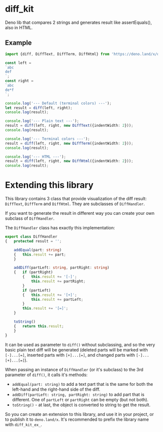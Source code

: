 # diff_kit
Deno lib that compares 2 strings and generates result like assertEquals(), also in HTML.

## Example

```ts
import {diff, DiffText, DiffTerm, DiffHtml} from 'https://deno.land/x/diff_kit@v0.0.2/mod.ts';

const left =
`abc
def
`;
const right =
`abc
de*f
`;

console.log('--- Default (terminal colors) ---');
let result = diff(left, right);
console.log(result);

console.log('--- Plain text ---');
result = diff(left, right, new DiffText({indentWidth: 2}));
console.log(result);

console.log('--- Terminal colors ---');
result = diff(left, right, new DiffTerm({indentWidth: 2}));
console.log(result);

console.log('--- HTML ---');
result = diff(left, right, new DiffHtml({indentWidth: 2}));
console.log(result);
```

# Extending this library

This library contains 3 class that provide visualization of the diff result: `DiffText`, `DiffTerm` and `DiffHtml`. They are subclasses of `DiffHandler`.

If you want to generate the result in different way you can create your own subclass of `DiffHandler`.

The `DiffHandler` class has exactly this implementation:

```ts
export class DiffHandler
{	protected result = '';

	addEqual(part: string)
	{	this.result += part;
	}

	addDiff(partLeft: string, partRight: string)
	{	if (partRight)
		{	this.result += '[-]';
			this.result += partRight;
		}
		if (partLeft)
		{	this.result += '[+]';
			this.result += partLeft;
		}
		this.result += '[=]';
	}

	toString()
	{	return this.result;
	}
}
```

It can be used as parameter to `diff()` without subclassing, and so the very basic plain text diff will be generated (deleted parts will be marked with `[-]...[=]`, inserted parts with `[+]...[=]`, and changed parts with `[-]...[+]...[=]`).

When passing an instance of `DiffHandler` (or it's subclass) to the 3rd parameter of `diff()`, it calls it's methods:
- `addEqual(part: string)` to add a text part that is the same for both the left-hand and the right-hand side of the diff.
- `addDiff(partLeft: string, partRight: string)` to add part that is different. One of `partLeft` or `partRight` can be empty (but not both).
- `toString()` - at last, the object is converted to string to get the result.

So you can create an extension to this library, and use it in your project, or to publish it to `deno.land/x`. It's recommended to prefix the library name with `diff_kit_ex_`.
